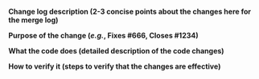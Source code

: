 **Change log description (2-3 concise points about the changes here for the merge log)**

**Purpose of the change (_e.g._, Fixes #666, Closes #1234)**

**What the code does (detailed description of the code changes)**

**How to verify it (steps to verify that the changes are effective)**
